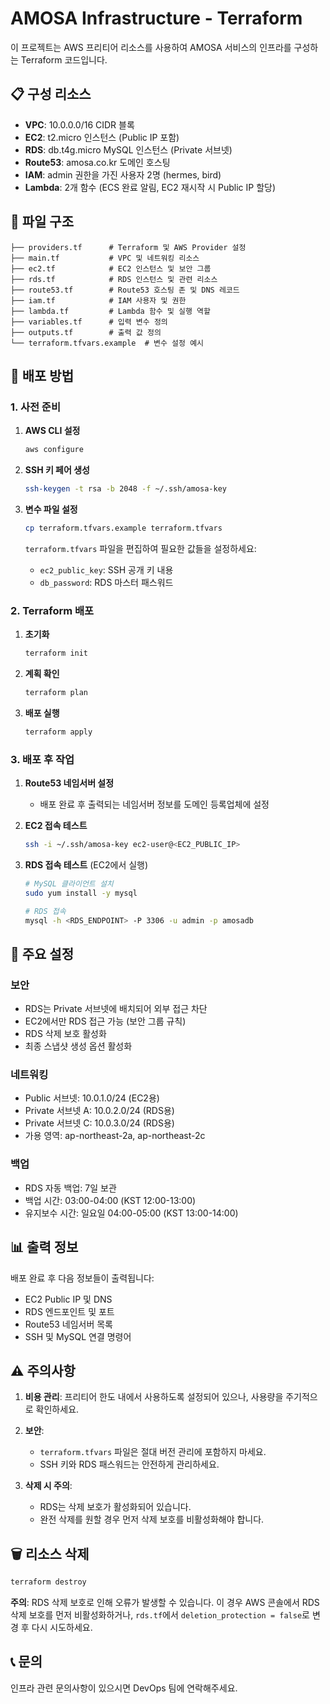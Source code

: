 # AMOSA Infrastructure - Terraform

이 프로젝트는 AWS 프리티어 리소스를 사용하여 AMOSA 서비스의 인프라를 구성하는 Terraform 코드입니다.

## 📋 구성 리소스

- **VPC**: 10.0.0.0/16 CIDR 블록
- **EC2**: t2.micro 인스턴스 (Public IP 포함)
- **RDS**: db.t4g.micro MySQL 인스턴스 (Private 서브넷)
- **Route53**: amosa.co.kr 도메인 호스팅
- **IAM**: admin 권한을 가진 사용자 2명 (hermes, bird)
- **Lambda**: 2개 함수 (ECS 완료 알림, EC2 재시작 시 Public IP 할당)

## 📁 파일 구조

```
├── providers.tf      # Terraform 및 AWS Provider 설정
├── main.tf           # VPC 및 네트워킹 리소스
├── ec2.tf            # EC2 인스턴스 및 보안 그룹
├── rds.tf            # RDS 인스턴스 및 관련 리소스
├── route53.tf        # Route53 호스팅 존 및 DNS 레코드
├── iam.tf            # IAM 사용자 및 권한
├── lambda.tf         # Lambda 함수 및 실행 역할
├── variables.tf      # 입력 변수 정의
├── outputs.tf        # 출력 값 정의
└── terraform.tfvars.example  # 변수 설정 예시
```

## 🚀 배포 방법

### 1. 사전 준비

1. **AWS CLI 설정**
   ```bash
   aws configure
   ```

2. **SSH 키 페어 생성**
   ```bash
   ssh-keygen -t rsa -b 2048 -f ~/.ssh/amosa-key
   ```

3. **변수 파일 설정**
   ```bash
   cp terraform.tfvars.example terraform.tfvars
   ```
   
   `terraform.tfvars` 파일을 편집하여 필요한 값들을 설정하세요:
   - `ec2_public_key`: SSH 공개 키 내용
   - `db_password`: RDS 마스터 패스워드

### 2. Terraform 배포

1. **초기화**
   ```bash
   terraform init
   ```

2. **계획 확인**
   ```bash
   terraform plan
   ```

3. **배포 실행**
   ```bash
   terraform apply
   ```

### 3. 배포 후 작업

1. **Route53 네임서버 설정**
   - 배포 완료 후 출력되는 네임서버 정보를 도메인 등록업체에 설정
   
2. **EC2 접속 테스트**
   ```bash
   ssh -i ~/.ssh/amosa-key ec2-user@<EC2_PUBLIC_IP>
   ```

3. **RDS 접속 테스트** (EC2에서 실행)
   ```bash
   # MySQL 클라이언트 설치
   sudo yum install -y mysql
   
   # RDS 접속
   mysql -h <RDS_ENDPOINT> -P 3306 -u admin -p amosadb
   ```

## 🔧 주요 설정

### 보안
- RDS는 Private 서브넷에 배치되어 외부 접근 차단
- EC2에서만 RDS 접근 가능 (보안 그룹 규칙)
- RDS 삭제 보호 활성화
- 최종 스냅샷 생성 옵션 활성화

### 네트워킹
- Public 서브넷: 10.0.1.0/24 (EC2용)
- Private 서브넷 A: 10.0.2.0/24 (RDS용)
- Private 서브넷 C: 10.0.3.0/24 (RDS용)
- 가용 영역: ap-northeast-2a, ap-northeast-2c

### 백업
- RDS 자동 백업: 7일 보관
- 백업 시간: 03:00-04:00 (KST 12:00-13:00)
- 유지보수 시간: 일요일 04:00-05:00 (KST 13:00-14:00)

## 📊 출력 정보

배포 완료 후 다음 정보들이 출력됩니다:
- EC2 Public IP 및 DNS
- RDS 엔드포인트 및 포트
- Route53 네임서버 목록
- SSH 및 MySQL 연결 명령어

## ⚠️ 주의사항

1. **비용 관리**: 프리티어 한도 내에서 사용하도록 설정되어 있으나, 사용량을 주기적으로 확인하세요.

2. **보안**: 
   - `terraform.tfvars` 파일은 절대 버전 관리에 포함하지 마세요.
   - SSH 키와 RDS 패스워드는 안전하게 관리하세요.

3. **삭제 시 주의**:
   - RDS는 삭제 보호가 활성화되어 있습니다.
   - 완전 삭제를 원할 경우 먼저 삭제 보호를 비활성화해야 합니다.

## 🗑️ 리소스 삭제

```bash
terraform destroy
```

**주의**: RDS 삭제 보호로 인해 오류가 발생할 수 있습니다. 이 경우 AWS 콘솔에서 RDS 삭제 보호를 먼저 비활성화하거나, `rds.tf`에서 `deletion_protection = false`로 변경 후 다시 시도하세요.

## 📞 문의

인프라 관련 문의사항이 있으시면 DevOps 팀에 연락해주세요. 
